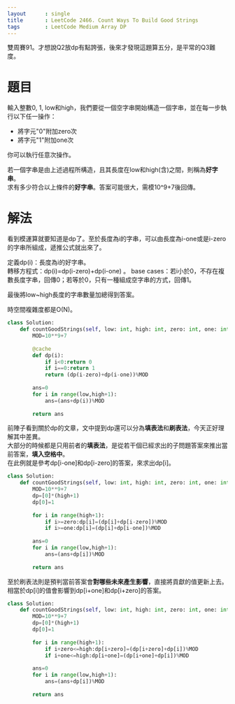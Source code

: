 ```yaml
--- 
layout      : single
title       : LeetCode 2466. Count Ways To Build Good Strings
tags        : LeetCode Medium Array DP
---
```

雙周賽91。才想說Q2放dp有點誇張，後來才發現這題算五分，是平常的Q3難度。  

# 題目
輸入整數0, 1, low和high，我們要從一個空字串開始構造一個字串，並在每一步執行以下任一操作：  
- 將字元"0"附加zero次  
- 將字元"1"附加one次  

你可以執行任意次操作。  

若一個字串是由上述過程所構造，且其長度在low和high(含)之間，則稱為**好字串**。  
求有多少符合以上條件的**好字串**。答案可能很大，需模10^9+7後回傳。  

# 解法
看到模運算就要知道是dp了。至於長度為i的字串，可以由長度為i-one或是i-zero的字串所組成，遞推公式就出來了。  

定義dp(i)：長度為i的好字串。  
轉移方程式：dp(i)=dp(i-zero)+dp(i-one) 。
base cases：若i小於0，不存在複數長度字串，回傳0；若等於0，只有一種組成空字串的方式，回傳1。  

最後將low\~high長度的字串數量加總得到答案。  

時空間複雜度都是O(N)。  

```python
class Solution:
    def countGoodStrings(self, low: int, high: int, zero: int, one: int) -> int:
        MOD=10**9+7
        
        @cache
        def dp(i):
            if i<0:return 0
            if i==0:return 1
            return (dp(i-zero)+dp(i-one))%MOD
        
        ans=0
        for i in range(low,high+1):
            ans=(ans+dp(i))%MOD
        
        return ans
```

前陣子看到關於dp的文章，文中提到dp還可以分為**填表法**和**刷表法**，今天正好理解其中差異。  
大部分的時候都是只用前者的**填表法**，是從若干個已經求出的子問題答案來推出當前答案，**填入空格中**。  
在此例就是參考dp[i-one]和dp[i-zero]的答案，來求出dp[i]。  

```python
class Solution:
    def countGoodStrings(self, low: int, high: int, zero: int, one: int) -> int:
        MOD=10**9+7
        dp=[0]*(high+1)
        dp[0]=1
        
        for i in range(high+1):
            if i>=zero:dp[i]=(dp[i]+dp[i-zero])%MOD
            if i>=one:dp[i]=(dp[i]+dp[i-one])%MOD
        
        ans=0
        for i in range(low,high+1):
            ans=(ans+dp[i])%MOD
        
        return ans
```

至於刷表法則是預判當前答案會**對哪些未來產生影響**，直接將貢獻的值更新上去。  
相當於dp[i]的值會影響到dp[i+one]和dp[i+zero]的答案。  

```python
class Solution:
    def countGoodStrings(self, low: int, high: int, zero: int, one: int) -> int:
        MOD=10**9+7
        dp=[0]*(high+1)
        dp[0]=1
        
        for i in range(high+1):
            if i+zero<=high:dp[i+zero]=(dp[i+zero]+dp[i])%MOD
            if i+one<=high:dp[i+one]=(dp[i+one]+dp[i])%MOD
        
        ans=0
        for i in range(low,high+1):
            ans=(ans+dp[i])%MOD
        
        return ans
```
